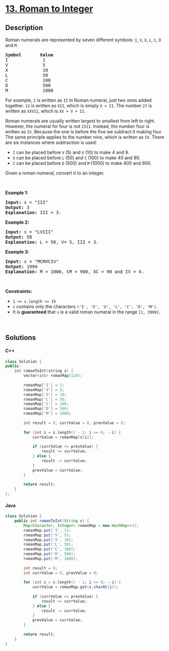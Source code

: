 # [13. Roman to Integer](https://leetcode.com/problems/roman-to-integer)

## Description

<p>Roman numerals are represented by seven different symbols:&nbsp;<code>I</code>, <code>V</code>, <code>X</code>, <code>L</code>, <code>C</code>, <code>D</code> and <code>M</code>.</p>

<pre>
<strong>Symbol</strong>       <strong>Value</strong>
I             1
V             5
X             10
L             50
C             100
D             500
M             1000</pre>

<p>For example,&nbsp;<code>2</code> is written as <code>II</code>&nbsp;in Roman numeral, just two ones added together. <code>12</code> is written as&nbsp;<code>XII</code>, which is simply <code>X + II</code>. The number <code>27</code> is written as <code>XXVII</code>, which is <code>XX + V + II</code>.</p>

<p>Roman numerals are usually written largest to smallest from left to right. However, the numeral for four is not <code>IIII</code>. Instead, the number four is written as <code>IV</code>. Because the one is before the five we subtract it making four. The same principle applies to the number nine, which is written as <code>IX</code>. There are six instances where subtraction is used:</p>

<ul>
    <li><code>I</code> can be placed before <code>V</code> (5) and <code>X</code> (10) to make 4 and 9.&nbsp;</li>
    <li><code>X</code> can be placed before <code>L</code> (50) and <code>C</code> (100) to make 40 and 90.&nbsp;</li>
    <li><code>C</code> can be placed before <code>D</code> (500) and <code>M</code> (1000) to make 400 and 900.</li>
</ul>

<p>Given a roman numeral, convert it to an integer.</p>

<p>&nbsp;</p>
<p><strong class="example">Example 1:</strong></p>

<pre>
<strong>Input:</strong> s = &quot;III&quot;
<strong>Output:</strong> 3
<strong>Explanation:</strong> III = 3.
</pre>

<p><strong class="example">Example 2:</strong></p>

<pre>
<strong>Input:</strong> s = &quot;LVIII&quot;
<strong>Output:</strong> 58
<strong>Explanation:</strong> L = 50, V= 5, III = 3.
</pre>

<p><strong class="example">Example 3:</strong></p>

<pre>
<strong>Input:</strong> s = &quot;MCMXCIV&quot;
<strong>Output:</strong> 1994
<strong>Explanation:</strong> M = 1000, CM = 900, XC = 90 and IV = 4.
</pre>

<p>&nbsp;</p>
<p><strong>Constraints:</strong></p>

<ul>
    <li><code>1 &lt;= s.length &lt;= 15</code></li>
    <li><code>s</code> contains only&nbsp;the characters <code>(&#39;I&#39;, &#39;V&#39;, &#39;X&#39;, &#39;L&#39;, &#39;C&#39;, &#39;D&#39;, &#39;M&#39;)</code>.</li>
    <li>It is <strong>guaranteed</strong>&nbsp;that <code>s</code> is a valid roman numeral in the range <code>[1, 3999]</code>.</li>
</ul>
<p>&nbsp;</p>

## Solutions

<!-- tabs:start -->

#### C++

```cpp
class Solution {
public:
    int romanToInt(string s) {
        vector<int> romanMap(128);
        
        romanMap['I'] = 1;
        romanMap['V'] = 5;
        romanMap['X'] = 10;
        romanMap['L'] = 50;
        romanMap['C'] = 100;
        romanMap['D'] = 500;
        romanMap['M'] = 1000;
        
        int result = 0, currValue = 0, prevValue = 0;
        
        for (int i = s.length() - 1; i >= 0; --i) {
            currValue = romanMap[s[i]];
            
            if (currValue >= prevValue) {
                result += currValue;
            } else {
                result -= currValue;
            }
            prevValue = currValue;
        }
        
        return result;
    }
};
```

#### Java

```java
class Solution {
    public int romanToInt(String s) {
        Map<Character, Integer> romanMap = new HashMap<>();
        romanMap.put('I', 1);
        romanMap.put('V', 5);
        romanMap.put('X', 10);
        romanMap.put('L', 50);
        romanMap.put('C', 100);
        romanMap.put('D', 500);
        romanMap.put('M', 1000);
        
        int result = 0;
        int currValue = 0, prevValue = 0;
        
        for (int i = s.length() - 1; i >= 0; --i) {
            currValue = romanMap.get(s.charAt(i));
            
            if (currValue >= prevValue) {
                result += currValue;
            } else {
                result -= currValue;
            }
            prevValue = currValue;
        }
        
        return result;
    }
}
```

<!-- tabs:end -->